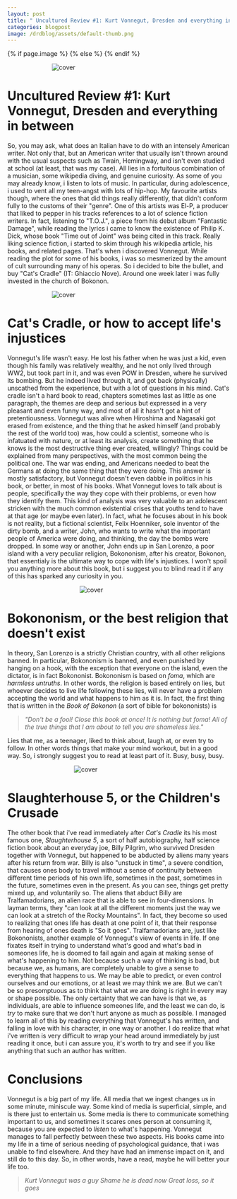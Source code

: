 ```yaml
---
layout: post
title: " Uncultured Review #1: Kurt Vonnegut, Dresden and everything in between."
categories: blogpost
image: /drdblog/assets/default-thumb.png
---
```


{% if page.image %}
  <meta property="og:image" content="/drdblog/assets/2019-10-23-thumb.png">
{% else %}
  <meta property="og:image" content="/drdblog/assets/2019-10-23-thumb.png">
{% endif %}

<img src="/drdblog/assets/cradle.jpg" alt="cover" style="max-width:60%; height:auto; margin-top:13px; margin-bottom:13px; margin-left:auto; margin-right:auto; display:block;" />

# Uncultured Review #1: Kurt Vonnegut, Dresden and everything in between

So, you may ask, what does an Italian have to do with an intensely American writer. Not only that, but an American writer that usually isn't thrown around with the usual suspects such as Twain, Hemingway, and isn't even studied at school (at least, that was my case). All lies in a fortuitous combination of a musician, some wikipedia diving, and genuine curiosity.
As some of you may already know, i listen to lots of music. In particular, during adolescence, i used to vent all my teen-angst with lots of hip-hop. My favourite artists though, where the ones that did things really differently, that didn't conform fully to the customs of their "genre". One of this artists was El-P, a producer that liked to pepper in his tracks references to a lot of science fiction writers. In fact, listening to "T.O.J.", a piece from his debut album "Fantastic Damage", while reading the lyrics i came to know the existence of Philip K. Dick, whose book "Time out of Joint" was being cited in this track.
Really liking science fiction, i started to skim through his wikipedia article, his books, and related pages. That's when i discovered Vonnegut. While reading the plot for some of his books, i was so mesmerized by the amount of cult surrounding many of his operas.
So i decided to bite the bullet, and buy "Cat's Cradle" (IT: Ghiaccio Nove). Around one week later i was fully invested in the church of Bokonon.

<img src="/drdblog/assets/kurt-vonnegut.png" alt="cover" style="max-width:60%; height:auto; margin-top:13px; margin-bottom:auto; margin-left:auto; margin-right:auto; display:block;" />

# Cat's Cradle, or how to accept life's injustices

Vonnegut's life wasn't easy. He lost his father when he was just a kid, even though his family was relatively wealthy, and he not only lived through WW2, but took part in it, and was even POW in Dresden, where he survived its bombing. But he indeed lived through it, and got back (physically) unscathed from the experience, but with a lot of questions in his mind.
Cat's cradle isn't a hard book to read, chapters sometimes last as little as one paragraph, the themes are deep and serious but expressed in a very pleasant and even funny way, and most of all it hasn't got a hint of pretentiousness.
Vonnegut was alive when Hiroshima and Nagasaki got erased from existence, and the thing that he asked himself (and probably the rest of the world too) was, how could a scientist, someone who is infatuated with nature, or at least its analysis, create something that he knows is the most destructive thing ever created, willingly?
Things could be explained from many perspectives, with the most common being the political one. The war was ending, and Americans needed to beat the Germans at doing the same thing that they were doing. This answer is mostly satisfactory, but Vonnegut doesn't even dabble in politics in his book, or better, in most of his books.
What Vonnegut loves to talk about is people, specifically the way they cope with their problems, or even how they identify them. This kind of analysis was very valuable to an adolescent stricken with the much common existential crises that youths tend to have at that age (or maybe even later).
In fact, what he focuses about in his book is not reality, but a fictional scientist, Felix Hoenniker, sole inventor of the dirty bomb, and a writer, John, who wants to write what the important people of America were doing, and thinking, the day the bombs were dropped.
In some way or another, John ends up in San Lorenzo, a poor island with a very peculiar religion, Bokononism, after his creator, Bokonon, that essentialy is the ultimate way to cope with life's injustices.
I won't spoil you anything more about this book, but i suggest you to blind read it if any of this has sparked any curiosity in you.

<img src="/drdblog/assets/cats-cradle.jpg" alt="cover" style="max-width:35%; height:auto; margin-top:13px; margin-bottom:auto; margin-left:auto; margin-right:auto; display:block;" />

# Bokononism, or the best religion that doesn't exist

In theory, San Lorenzo is a strictly Christian country, with all other religions banned. In particular, Bokononism is banned, and even punished by hanging on a hook, with the exception that everyone on the island, even the dictator, is in fact Bokononist. Bokononism is based on *foma*, which are *harmless untruths*. In other words, the religion is based entirely on lies, but whoever decides to live life following these lies, will never have a problem accepting the world and what happens to him as it is. In fact, the first thing that is written in the *Book of Bokonon* (a sort of bible for bokononists) is

> *"Don't be a fool! Close this book at once! It is nothing but foma! All of the true things that I am about to tell you are shameless lies."*

Lies that me, as a teenager, liked to think about, laugh at, or even try to follow. In other words things that make your mind workout, but in a good way. So, i strongly suggest you to read at least part of it. Busy, busy, busy.

<img src="/drdblog/assets/slaughterhouse-5.jpg" alt="cover" style="max-width:40%; height:auto; margin-top:13px; margin-bottom:auto; margin-left:auto; margin-right:auto; display:block;" />

# Slaughterhouse 5, or the Children's Crusade

The other book that i've read immediately after *Cat's Cradle* its his most famous one, *Slaughterhouse 5*, a sort of half autobiography, half science fiction book about an everyday joe, Billy Pilgrim, who survived Dresden together with Vonnegut, but happened to be abducted by aliens many years after his return from war. Billy is also "unstuck in time", a severe condition, that causes ones body to travel without a sense of continuity between different time periods of his own life, sometimes in the past, sometimes in the future, sometimes even in the present. As you can see, things get pretty mixed up, and voluntarily so.
The aliens that abduct Billy are Tralfamadorians, an alien race that is able to see in four-dimensions. In layman terms, they "can look at all the different moments just the way we can look at a stretch of the Rocky Mountains". In fact, they become so used to realizing that ones life has death at one point of it, that their response from hearing of ones death is "So it goes".
Tralfamadorians are, just like Bokononists, another example of Vonnegut's view of events in life. If one fixates itself in trying to understand what's good and what's bad in someones life, he is doomed to fail again and again at making sense of what's happening to him. Not because such a way of thinking is bad, but because we, as humans, are completely unable to give a sense to everything that happens to us. We may be able to predict, or even control ourselves and our emotions, or at least we may think we are. But we can't be so presomptuous as to think that what we are doing is right in every way or shape possible. The only certainty that we can have is that we, as individuals, are able to influence someones life, and the least we can do, is *try* to make sure that we don't hurt anyone as much as possible.
I managed to learn all of this by reading everything that Vonnegut's has written, and falling in love with his character, in one way or another. I do realize that what i've written is very difficult to wrap your head around immediately by just reading it once, but i can assure you, it's worth to try and see if you like anything that such an author has written.

# Conclusions

Vonnegut is a big part of my life. All media that we ingest changes us in some minute, miniscule way. Some kind of media is superficial, simple, and is there just to entertain us. Some media is there to communicate something important to us, and sometimes it scares ones person at consuming it, because you are expected to *listen* to what's happening. Vonnegut manages to fall perfectly between these two aspects.
His books came into my life in a time of serious needing of psychological guidance, that i was unable to find elsewhere. And they have had an immense impact on it, and still do to this day.
So, in other words, have a read, maybe he will better your life too.

> *Kurt Vonnegut was a guy*
> *Shame he is dead now*
> *Great loss, so it goes*
